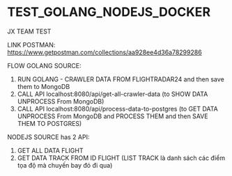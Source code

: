 # TEST_GOLANG_NODEJS_DOCKER
JX TEAM TEST

LINK POSTMAN:
https://www.getpostman.com/collections/aa928ee4d36a78299286

FLOW GOLANG SOURCE:
1. RUN GOLANG - CRAWLER DATA FROM FLIGHTRADAR24 and then save them to MongoDB
2. CALL API localhost:8080/api/get-all-crawler-data (to SHOW DATA UNPROCESS From MongoDB)
3. CALL API localhost:8080/api/process-data-to-postgres (to GET DATA UNPROCESS From MongoDB and PROCESS THEM and then SAVE THEM TO POSTGRES)

NODEJS SOURCE has 2 API:
1. GET ALL DATA FLIGHT
2. GET DATA TRACK FROM ID FLIGHT (LIST TRACK là danh sách các điểm tọa độ mà chuyến bay đó đi qua)

